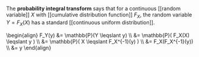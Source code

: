 The **probability integral transform** says that for a continuous [[random variable]] $X$ with [[cumulative distribution function]] $F_X$, the random variable $Y = F_X(X)$ has a standard [[continuous uniform distribution]]. 

\begin{align}
F_Y(y) &= \mathbb{P}(Y \leqslant y) \\\\
&= \mathbb{P}( F_X(X) \leqslant y ) \\\\
&= \mathbb{P}( X \leqslant F_X^{-1}(y) ) \\\\
&= F_X(F_X^{-1}(y)) \\\\
&= y
\end{align}